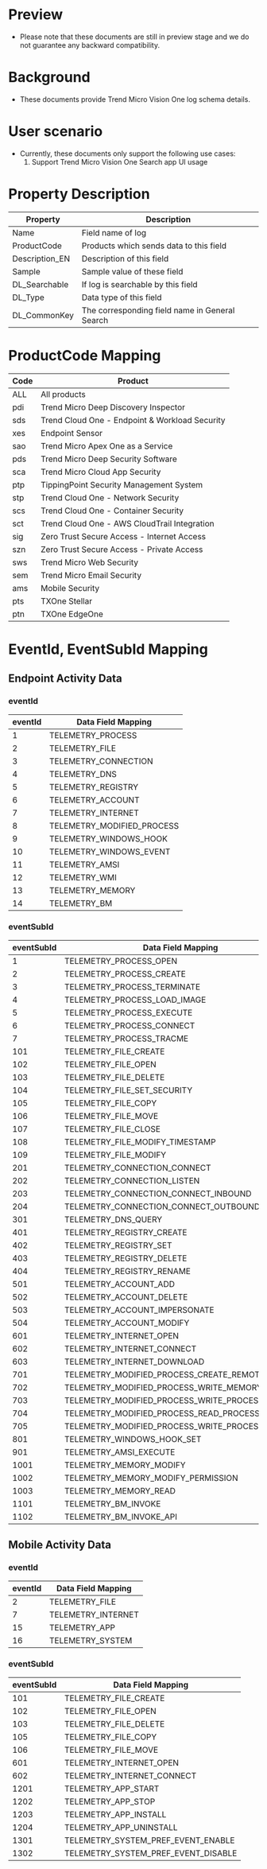 # Preview
- Please note that these documents are still in preview stage and we do not guarantee any backward compatibility.

# Background
- These documents provide Trend Micro Vision One log schema details.

# User scenario
- Currently, these documents only support the following use cases:
    1. Support Trend Micro Vision One Search app UI usage

# Property Description
| Property       | Description                                    |
|----------------|------------------------------------------------|
| Name           | Field name of log                              |
| ProductCode    | Products which sends data to this field        |
| Description_EN | Description of this field                      |
| Sample         | Sample value of these field                    |
| DL_Searchable  | If log is searchable by this field             |
| DL_Type        | Data type of this field                        |
| DL_CommonKey   | The corresponding field name in General Search |

# ProductCode Mapping
| Code | Product                                        |
|------|------------------------------------------------|
| ALL  | All products                                   |
| pdi  | Trend Micro Deep Discovery Inspector           |
| sds  | Trend Cloud One - Endpoint & Workload Security |
| xes  | Endpoint Sensor                                |
| sao  | Trend Micro Apex One as a Service              |
| pds  | Trend Micro Deep Security Software             |
| sca  | Trend Micro Cloud App Security                 |
| ptp  | TippingPoint Security Management System        |
| stp  | Trend Cloud One - Network Security             |
| scs  | Trend Cloud One - Container Security           |
| sct  | Trend Cloud One - AWS CloudTrail Integration   |
| sig  | Zero Trust Secure Access - Internet Access     |
| szn  | Zero Trust Secure Access - Private Access      |
| sws  | Trend Micro Web Security                       |
| sem  | Trend Micro Email Security                     |
| ams  | Mobile Security                                |
| pts  | TXOne Stellar                                  |
| ptn  | TXOne EdgeOne                                  |

# EventId, EventSubId Mapping
## Endpoint Activity Data
### eventId
| eventId | Data Field Mapping         |
| ------- | -------------------------- |
| 1       | TELEMETRY_PROCESS          |
| 2       | TELEMETRY_FILE             |
| 3       | TELEMETRY_CONNECTION       |
| 4       | TELEMETRY_DNS              |
| 5       | TELEMETRY_REGISTRY         |
| 6       | TELEMETRY_ACCOUNT          |
| 7       | TELEMETRY_INTERNET         |
| 8       | TELEMETRY_MODIFIED_PROCESS |
| 9       | TELEMETRY_WINDOWS_HOOK     |
| 10      | TELEMETRY_WINDOWS_EVENT    |
| 11      | TELEMETRY_AMSI             |
| 12      | TELEMETRY_WMI              |
| 13      | TELEMETRY_MEMORY           |
| 14      | TELEMETRY_BM               |

### eventSubId
| eventSubId | Data Field Mapping                             |
| ---------- | ---------------------------------------------- |
| 1          | TELEMETRY_PROCESS_OPEN                         |
| 2          | TELEMETRY_PROCESS_CREATE                       |
| 3          | TELEMETRY_PROCESS_TERMINATE                    |
| 4          | TELEMETRY_PROCESS_LOAD_IMAGE                   |
| 5          | TELEMETRY_PROCESS_EXECUTE                      |
| 6          | TELEMETRY_PROCESS_CONNECT                      |
| 7          | TELEMETRY_PROCESS_TRACME                       |
| 101        | TELEMETRY_FILE_CREATE                          |
| 102        | TELEMETRY_FILE_OPEN                            |
| 103        | TELEMETRY_FILE_DELETE                          |
| 104        | TELEMETRY_FILE_SET_SECURITY                    |
| 105        | TELEMETRY_FILE_COPY                            |
| 106        | TELEMETRY_FILE_MOVE                            |
| 107        | TELEMETRY_FILE_CLOSE                           |
| 108        | TELEMETRY_FILE_MODIFY_TIMESTAMP                |
| 109        | TELEMETRY_FILE_MODIFY                          |
| 201        | TELEMETRY_CONNECTION_CONNECT                   |
| 202        | TELEMETRY_CONNECTION_LISTEN                    |
| 203        | TELEMETRY_CONNECTION_CONNECT_INBOUND           |
| 204        | TELEMETRY_CONNECTION_CONNECT_OUTBOUND          |
| 301        | TELEMETRY_DNS_QUERY                            |
| 401        | TELEMETRY_REGISTRY_CREATE                      |
| 402        | TELEMETRY_REGISTRY_SET                         |
| 403        | TELEMETRY_REGISTRY_DELETE                      |
| 404        | TELEMETRY_REGISTRY_RENAME                      |
| 501        | TELEMETRY_ACCOUNT_ADD                          |
| 502        | TELEMETRY_ACCOUNT_DELETE                       |
| 503        | TELEMETRY_ACCOUNT_IMPERSONATE                  |
| 504        | TELEMETRY_ACCOUNT_MODIFY                       |
| 601        | TELEMETRY_INTERNET_OPEN                        |
| 602        | TELEMETRY_INTERNET_CONNECT                     |
| 603        | TELEMETRY_INTERNET_DOWNLOAD                    |
| 701        | TELEMETRY_MODIFIED_PROCESS_CREATE_REMOTETHREAD |
| 702        | TELEMETRY_MODIFIED_PROCESS_WRITE_MEMORY        |
| 703        | TELEMETRY_MODIFIED_PROCESS_WRITE_PROCESS       |
| 704        | TELEMETRY_MODIFIED_PROCESS_READ_PROCESS        |
| 705        | TELEMETRY_MODIFIED_PROCESS_WRITE_PROCESS_NAME  |
| 801        | TELEMETRY_WINDOWS_HOOK_SET                     |
| 901        | TELEMETRY_AMSI_EXECUTE                         |
| 1001       | TELEMETRY_MEMORY_MODIFY                        |
| 1002       | TELEMETRY_MEMORY_MODIFY_PERMISSION             |
| 1003       | TELEMETRY_MEMORY_READ                          |
| 1101       | TELEMETRY_BM_INVOKE                            |
| 1102       | TELEMETRY_BM_INVOKE_API                        |

## Mobile Activity Data
### eventId
| eventId | Data Field Mapping |
| ------- | ------------------ |
| 2       | TELEMETRY_FILE     |
| 7       | TELEMETRY_INTERNET |
| 15      | TELEMETRY_APP      |
| 16      | TELEMETRY_SYSTEM   |

### eventSubId
| eventSubId | Data Field Mapping                  |
| ---------- | ----------------------------------- |
| 101        | TELEMETRY_FILE_CREATE               |
| 102        | TELEMETRY_FILE_OPEN                 |
| 103        | TELEMETRY_FILE_DELETE               |
| 105        | TELEMETRY_FILE_COPY                 |
| 106        | TELEMETRY_FILE_MOVE                 |
| 601        | TELEMETRY_INTERNET_OPEN             |
| 602        | TELEMETRY_INTERNET_CONNECT          |
| 1201       | TELEMETRY_APP_START                 |
| 1202       | TELEMETRY_APP_STOP                  |
| 1203       | TELEMETRY_APP_INSTALL               |
| 1204       | TELEMETRY_APP_UNINSTALL             |
| 1301       | TELEMETRY_SYSTEM_PREF_EVENT_ENABLE  |
| 1302       | TELEMETRY_SYSTEM_PREF_EVENT_DISABLE |